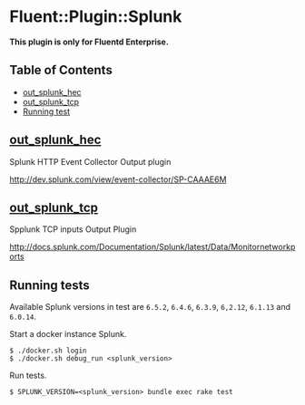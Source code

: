 # Fluent::Plugin::Splunk

**This plugin is only for Fluentd Enterprise.**

## Table of Contents

* [out_splunk_hec](#out_splunk_hec)
* [out_splunk_tcp](#out_splunk_tcp)
* [Running test](#running-tests)

## [out_splunk_hec](/README.hec.md)

Splunk HTTP Event Collector Output plugin

http://dev.splunk.com/view/event-collector/SP-CAAAE6M

## [out_splunk_tcp](/README.tcp.md)

Spplunk TCP inputs Output Plugin

http://docs.splunk.com/Documentation/Splunk/latest/Data/Monitornetworkports

## Running tests

Available Splunk versions in test are `6.5.2`, `6.4.6`, `6.3.9`, `6,2.12`, `6.1.13` and `6.0.14`.

Start a docker instance Splunk.

```
$ ./docker.sh login
$ ./docker.sh debug_run <splunk_version>
```

Run tests.

```
$ SPLUNK_VERSION=<splunk_version> bundle exec rake test
```
